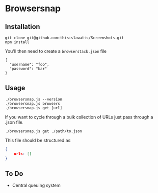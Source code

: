 Browsersnap
===

Installation
---

```
git clone git@github.com:thisislawatts/Screenshots.git
npm install
```

You'll then need to create a `browserstack.json` file

```
{
  "username": "foo",
  "password": "bar"
}
```


Usage
---

```
./browsersnap.js --version
./browsersnap.js browsers
./browsersnap.js get [url]
```

If you want to cycle through a bulk collection of URLs just pass through a .json
file.

```
./browsersnap.js get ./path/to.json
```

This file should be structured as:

```json
{
	urls: []
}
```



To Do
---

* Central queuing system
